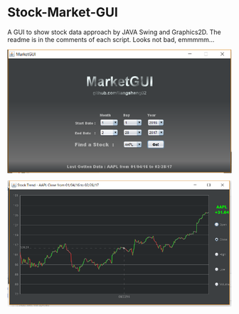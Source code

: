 # Stock-Market-GUI
A GUI to show stock data approach by JAVA Swing and Graphics2D. 
The readme is in the comments of each script. Looks not bad, emmmmm...


![image](http://github.com/liangsheng02/Stock-Market-GUI/raw/master/Screenshots/p0.png)


![image](http://github.com/liangsheng02/Stock-Market-GUI/raw/master/Screenshots/p1.png)
